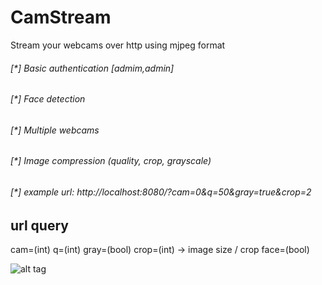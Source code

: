 # CamStream
Stream your webcams over http using mjpeg format

###### [*] Basic authentication [admim,admin]
###### [*] Face detection
###### [*] Multiple webcams
###### [*] Image compression (quality, crop, grayscale)
###### [*] example url: http://localhost:8080/?cam=0&q=50&gray=true&crop=2

## url query
cam=(int) 
q=(int)
gray=(bool)
crop=(int) -> image size / crop
face=(bool)

![alt tag](https://raw.githubusercontent.com/avramit/CamStream/master/screenshot.png)

